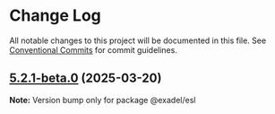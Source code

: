 # Change Log

All notable changes to this project will be documented in this file.
See [Conventional Commits](https://conventionalcommits.org) for commit guidelines.

## [5.2.1-beta.0](https://github.com/exadel-inc/esl/compare/v5.2.0...v5.2.1-beta.0) (2025-03-20)

**Note:** Version bump only for package @exadel/esl
